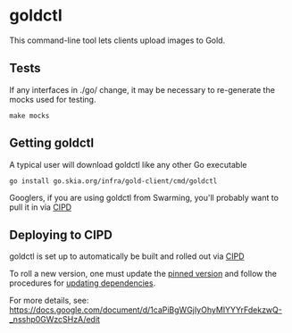 goldctl
=======

This command-line tool lets clients upload images to Gold.


Tests
-----

If any interfaces in ./go/ change, it may be necessary to re-generate the
mocks used for testing.

	make mocks


Getting goldctl
---------------

A typical user will download goldctl like any other Go executable

	go install go.skia.org/infra/gold-client/cmd/goldctl

Googlers, if you are using goldctl from Swarming, you'll probably want to
pull it in via [CIPD](https://chrome-infra-packages.appspot.com/p/skia/tools/goldctl)

Deploying to CIPD
-----------------

goldctl is set up to automatically be built and rolled out via
[CIPD](https://chrome-infra-packages.appspot.com/p/skia/tools/goldctl)

To roll a new version, one must update the
[pinned version](https://chromium.googlesource.com/infra/infra/+show/9c99d4cfd6fadf1d53b5cd9a1a2935d03dc67c6a/go/deps.yaml#432)
and follow the procedures for
[updating dependencies](https://chromium.googlesource.com/infra/infra/+show/refs/heads/master/go/#updating-dependencies).

For more details, see:
<https://docs.google.com/document/d/1caPiBgWGjIyOhyMIYYYrFdekzwQ-_nsshp0GWzcSHzA/edit>
